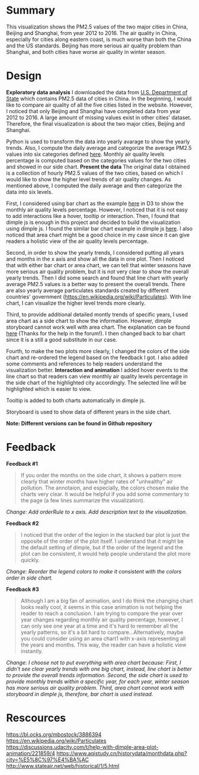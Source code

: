 # Summary
This visualization shows the PM2.5 values of the two major cities in China, Beijing and Shanghai, from year 2012 to 2016. The air quality in China, especially for cities along eastern coast, is much worse than both the China and the US standards. Beijing has more serious air quality problem than Shanghai, and both cities have worse air quality in winter season. 
# Design
**Exploratory data analysis**
I downloaded the data from [U.S. Department of State](http://www.stateair.net/web/historical/1/1.html) which contains PM2.5 data of cities in China. In the beginning, I would like to compare air quality of all the five cities listed in the website. However, I noticed that only Beijing and Shanghai have completed data from year 2012 to 2016. A large amount of missing values exist in other cities' dataset. Therefore, the final visualization is about the two major cities, Beijing and Shanghai. 

Python is used to transform the data into yearly avarage to show the yearly trends. Also, I compute the daily average and categorize the average PM2.5 values into six categories defined [here](http://www.stateair.net/web/post/1/1.html). Monthly air quality levels percentage is computed based on the categories values for the two cities and showed in our side chart.
**Present the data**
The original data I obtained is a collection of hourly PM2.5 values of the two cities, based on which I would like to show the higher level trends of air quality changes. As mentioned above, I computed the daily average and then categorize the data into six levels.

First, I considered using bar chart as the example [here](https://bl.ocks.org/mbostock/3886394) in D3 to show the monthly air quality levels percentage. However, I noticed that it is not easy to add interactions like a hover, tooltip or interaction. Then, I found that dimple js is enough in this project and decided to build the visualization using dimple js. I found the similar bar chart example in dimple js [here](http://dimplejs.org/examples_viewer.html?id=bars_vertical_grouped_stacked_100pct). I also noticed that area chart might be a good choice in my case since it can give readers a holistic view of the air quality levels percentage.

Second, in order to show the yearly trends, I considered putting all years and months in the x axis and show all the data in one plot. Then I noticed that with either bar chart or area chart, we can tell that winter seasons have more serious air quality problem, but it is not very clear to show the overall yearly trends. Then I did some search and found that line chart with yearly average PM2.5 values is a better way to present the overall trends. There are also yearly average particulates standards created by different countries' government (https://en.wikipedia.org/wiki/Particulates). With line chart, I can visualize the higher level trends more clearly.

Third, to provide additional detailed montly trends of specific years, I used area chart as a side chart to show the information. However, dimple storyboard cannot work well with area chart. The explanation can be found [here](https://discussions.udacity.com/t/help-with-dimple-area-plot-animation/221859/4) (Thanks for the help in the forum!). I then changed back to bar chart since it is a still a good substitute in our case.

Fourth, to make the two plots more clearly, I changed the colors of the side chart and re-ordered the legend based on the feedback I got. I also added some comments and references to help readers understand the visualization better.
**Interaction and animation**
I added hover events to the line chart so that readers can view monthly air quality levels percentage in the side chart of the highlighted city accordingly. The selected line will be highlighted which is easier to view.

Tooltip is added to both charts automatically in dimple js.

Storyboard is used to show data of different years in the side chart.

**Note: Different versions can be found in Github repository**
# Feedback
**Feedback #1**
> If you order the months on the side chart, it shows a pattern more clearly that winter months have higher rates of "unhealthy" air pollution. The annotaion, and especially, the colors chosen make the charts very clear. It would be helpful if you add some commentary to the page (a few lines summarize the visualization).

*Change: Add orderRule to x axis. Add description text to the visualization.*

**Feedback #2**
> I noticed that the order of the legion in the stacked bar plot is just the opposite of the order of the plot itself. I understand that it might be the default setting of dimple, but if the order of the legend and the plot can be consistent, it would help people understand the plot more quickly.

*Change: Reorder the legend colors to make it consistent with the colors order in side chart.*

**Feedback #3**
> Although I am a big fan of animation, and I do think the changing chart looks really cool, it seems in this case animation is not helping the reader to reach a conclusion. I am trying to compare the year over year changes regarding monthly air quality percentage, however, I can only see one year at a time and it's hard to remember all the yearly patterns, so it's a bit hard to compare...Alternatively, maybe you could consider using an area chart1 with x-axis representing all the years and months. This way, the reader can have a holistic view instantly.

*Change: I choose not to put everything with area chart because: First, I didn't see clear yearly trends with one big chart, instead, line chart is better to provide the overall trends information. Second, the side chart is used to provide monthly trends within a specific year, for each year, winter season has more serious air quality problem. Third, area chart cannot work with storyboard in dimple js, therefore, bar chart is used instead.*
# Rescources
https://bl.ocks.org/mbostock/3886394
https://en.wikipedia.org/wiki/Particulates
https://discussions.udacity.com/t/help-with-dimple-area-plot-animation/221859/4
https://www.aqistudy.cn/historydata/monthdata.php?city=%E5%8C%97%E4%BA%AC
http://www.stateair.net/web/historical/1/5.html


